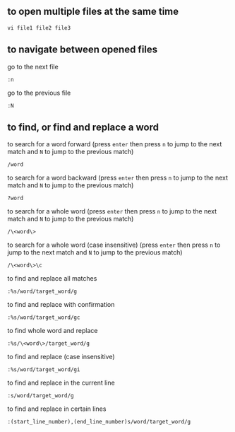 ## to open multiple files at the same time
```
vi file1 file2 file3
```

## to navigate between opened files
go to the next file
```
:n
```

go to the previous file
```
:N
```

## to find, or find and replace a word 
to search for a word forward (press `enter` then press `n` to jump to the next match and `N` to jump to the previous match)
```
/word
```

to search for a word backward (press `enter` then press `n` to jump to the next match and `N` to jump to the previous match)
```
?word
```

to search for a whole word (press `enter` then press `n` to jump to the next match and `N` to jump to the previous match)
```
/\<word\>
```

to search for a whole word (case insensitive) (press `enter` then press `n` to jump to the next match and `N` to jump to the previous match)
```
/\<word\>\c
```

to find and replace all matches
```
:%s/word/target_word/g
```

to find and replace with confirmation
```
:%s/word/target_word/gc
```

to find whole word and replace
```
:%s/\<word\>/target_word/g
```

to find and replace (case insensitive)
```
:%s/word/target_word/gi
```

to find and replace in the current line
```
:s/word/target_word/g
```

to find and replace in certain lines
```
:(start_line_number),(end_line_number)s/word/target_word/g
```
